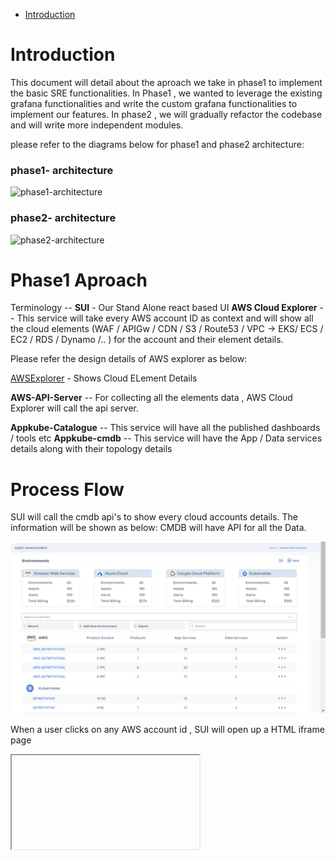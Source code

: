 - [Introduction](#introduction)

# Introduction
This document will detail about the aproach we take in phase1 to implement the basic SRE functionalities.
In Phase1 , we wanted to leverage the existing grafana functionalities and write the custom grafana functionalities to implement our features. In phase2 , we will gradually refactor the codebase and will write more independent modules.


please refer to the diagrams below for phase1 and phase2 architecture:
### phase1- architecture

![phase1-architecture](https://raw.githubusercontent.com/AppkubeCloud/appkube-architectures/main/LayeredArchitecture-phase1.svg)

### phase2- architecture

![phase2-architecture](https://raw.githubusercontent.com/AppkubeCloud/appkube-architectures/main/LayeredArchitecture-phase2.svg)


# Phase1 Aproach
Terminology --
**SUI** - Our Stand Alone react based UI
**AWS Cloud Explorer** -- This service will take every AWS account ID as context and will show all the cloud 
elements (WAF / APIGw / CDN / S3 / Route53 / VPC -> EKS/ ECS / EC2 / RDS / Dynamo /.. ) for the account and their element details.

Please refer the design details of AWS explorer as below:

[AWSExplorer](https://www.figma.com/proto/tmzdMgCegtVSQLVgHR6uc3/Netlifi-Usecase-file?page-id=0%3A1&node-id=37%3A16358&viewport=184%2C-681%2C0.04&scaling=scale-down&starting-point-node-id=37%3A16358&show-proto-sidebar=1)  - Shows Cloud ELement Details 

**AWS-API-Server** -- For collecting all the elements data , AWS Cloud Explorer will call the api server.

**Appkube-Catalogue** --  This service will have all the published dashboards / tools etc 
**Appkube-cmdb** -- This service  will have the App / Data services details along with their topology details

# Process Flow

SUI will call the cmdb api's to show every cloud accounts details. The information will be shown as below:
CMDB will have API for all the Data.

![alt](./images/home.jpg)

When a user clicks on any AWS account id , SUI will open up a HTML iframe page 
<iframe>
Link --awsexplorer.synectiks.net?contextId=accId
<iframe/>

Inside the iframe the  following screens will open
![alt](./images/CloudElements/cloud-element1.jpg)

![alt](./images/CloudElements/cloud-element2.jpg)

![alt](./images/CloudElements/cloud-element3.jpg)

The above screens will come from awsexplorer where SUI will pass the accounID as context like below:

awsexplorer.synectiks.net?contextId=accId inside iframe.

awsexplorer will be a custom grafana application that has a grafana plugin app of Awsexplorer, that will call the cmdb api's to show logical product and services details and aws-api for element details. 


